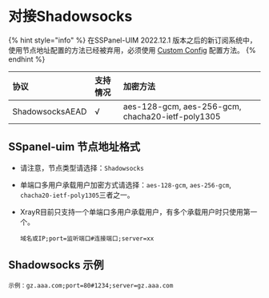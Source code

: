 # 对接Shadowsocks

{% hint style="info" %}
在SSPanel-UIM 2022.12.1 版本之后的新订阅系统中，使用节点地址配置的方法已经被弃用，必须使用 [Custom Config](sspanel_custom_config.md) 配置方法。
{% endhint %}

| 协议 | 支持情况 | 加密方法 |
| :--- | :--- | :--- |
| ShadowsocksAEAD | √ | aes-128-gcm, aes-256-gcm, chacha20-ietf-poly1305 |

## SSpanel-uim 节点地址格式

* 请注意，节点类型请选择：`Shadowsocks`
* 单端口多用户承载用户加密方式请选择：`aes-128-gcm`, `aes-256-gcm`, `chacha20-ietf-poly1305`三者之一。
* XrayR目前只支持一个单端口多用户承载用户，有多个承载用户时只使用第一个。

  ```text
  域名或IP;port=监听端口#连接端口;server=xx
  ```

## Shadowsocks 示例

```text
示例：gz.aaa.com;port=80#1234;server=gz.aaa.com
```

